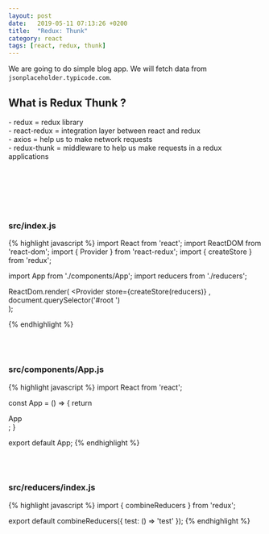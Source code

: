 ```yaml
---
layout: post
date:   2019-05-11 07:13:26 +0200
title:  "Redux: Thunk"
category: react
tags: [react, redux, thunk]
---
```


We are going to do simple blog app. We will fetch data from `jsonplaceholder.typicode.com`.

<h2>What is Redux Thunk ? </h2>
- redux = redux library <br />
- react-redux = integration layer between react and redux <br />
- axios = help us to make network requests <br />
- redux-thunk = middleware to help us make requests in a redux applications <br />

<br /><br />

<br /><br />
<h3>src/index.js</h3>
{% highlight javascript %}
import React from 'react';
import ReactDOM from 'react-dom';
import { Provider } from 'react-redux';
import { createStore } from 'redux';

import App from './components/App';
import reducers from './reducers';


ReactDom.render(
  <Provider store={createStore(reducers)}
  	<App />
  </Provider>,
  document.querySelector('#root	')	
);

{% endhighlight %}



<br /><br />
<h3>src/components/App.js</h3>
{% highlight javascript %}
import React from 'react';

const App = () => {
	return <div className="ui container">App</div>;
}

export default App;
{% endhighlight %}


<br /><br />
<h3>src/reducers/index.js</h3>
{% highlight javascript %}
import { combineReducers } from 'redux';


export default combineReducers({
	test: () => 'test'
});
{% endhighlight %}